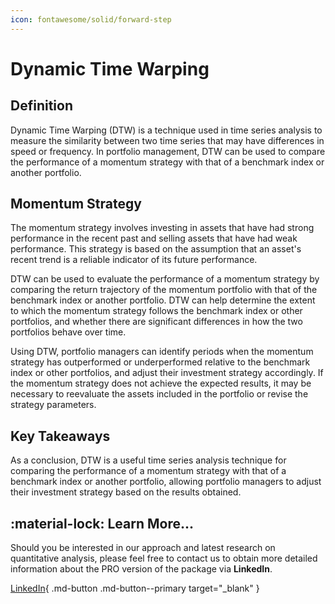 ```yaml
---
icon: fontawesome/solid/forward-step
---
```


# Dynamic Time Warping

## Definition

Dynamic Time Warping (DTW) is a technique used in time series analysis to measure the similarity between two time series that may have differences in speed or frequency. In portfolio management, DTW can be used to compare the performance of a momentum strategy with that of a benchmark index or another portfolio.

## Momentum Strategy

The momentum strategy involves investing in assets that have had strong performance in the recent past and selling assets that have had weak performance. This strategy is based on the assumption that an asset's recent trend is a reliable indicator of its future performance.

DTW can be used to evaluate the performance of a momentum strategy by comparing the return trajectory of the momentum portfolio with that of the benchmark index or another portfolio. DTW can help determine the extent to which the momentum strategy follows the benchmark index or other portfolios, and whether there are significant differences in how the two portfolios behave over time.

Using DTW, portfolio managers can identify periods when the momentum strategy has outperformed or underperformed relative to the benchmark index or other portfolios, and adjust their investment strategy accordingly. If the momentum strategy does not achieve the expected results, it may be necessary to reevaluate the assets included in the portfolio or revise the strategy parameters.

## Key Takeaways

As a conclusion, DTW is a useful time series analysis technique for comparing the performance of a momentum strategy with that of a benchmark index or another portfolio, allowing portfolio managers to adjust their investment strategy based on the results obtained.

## :material-lock: Learn More...

Should you be interested in our approach and latest research on quantitative analysis, please feel free to contact us to obtain more detailed information about the PRO version of the package via **LinkedIn**.

[LinkedIn](https://www.linkedin.com/in/j-mr/ ){ .md-button .md-button--primary target="_blank" }

